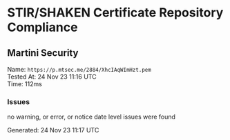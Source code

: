 # STIR/SHAKEN Certificate Repository Compliance

## Martini Security

Name: `https://p.mtsec.me/2884/XhcIAqWImHzt.pem`\
Tested At: 24 Nov 23 11:16 UTC\
Time: 112ms

### Issues

no warning, or error, or notice date level issues were found

Generated: 24 Nov 23 11:17 UTC